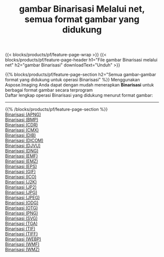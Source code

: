 ﻿---
title: gambar Binarisasi Melalui net, semua format gambar yang didukung 
weight: 3920
url: /id/net/binarize 
lang: id
langdirlevel: 2
locales: zh-hans,ja,it,ru,de,es,fr,nl,id,lt,pl,pt,vi,tr,ko,zh-hant,ar,hi,th,sv,cs,uk,he
description: Menggunakan Aspose.Imaging Anda dapat dengan mudah Binarisasi gambar Via net
---

{{< blocks/products/pf/feature-page-wrap >}}
{{< blocks/products/pf/feature-page-header h1="File gambar Binarisasi melalui net" h2="gambar Binarisasi" downloadText="Unduh" >}}


{{% blocks/products/pf/feature-page-section  h2="Semua gambar-gambar format yang didukung untuk operasi Binarisasi" %}}
Menggunakan Aspose.Imaging Anda dapat dengan mudah menerapkan **Binarisasi** untuk berbagai format gambar secara terprogram
<br/>
Daftar lengkap operasi Binarisasi yang didukung menurut format gambar:
<hr/>
{{% /blocks/products/pf/feature-page-section %}}
<div class="container-fluid productfamilypage bg-gray">
    <div class="convertypes bg-gray agp-content section">
        <div class="container">
		<div class="row other-converters">
		    <div class='col-md-2 other-converter remove-lp remove-rp'><a href="/imaging/id/net/binarize/apng" >Binarisasi (APNG)</a></div><div class='col-md-2 other-converter remove-lp remove-rp'><a href="/imaging/id/net/binarize/bmp" >Binarisasi (BMP)</a></div><div class='col-md-2 other-converter remove-lp remove-rp'><a href="/imaging/id/net/binarize/cdr" >Binarisasi (CDR)</a></div><div class='col-md-2 other-converter remove-lp remove-rp'><a href="/imaging/id/net/binarize/cmx" >Binarisasi (CMX)</a></div><div class='col-md-2 other-converter remove-lp remove-rp'><a href="/imaging/id/net/binarize/dib" >Binarisasi (DIB)</a></div><div class='col-md-2 other-converter remove-lp remove-rp'><a href="/imaging/id/net/binarize/dicom" >Binarisasi (DICOM)</a></div><div class='col-md-2 other-converter remove-lp remove-rp'><a href="/imaging/id/net/binarize/djvu" >Binarisasi (DJVU)</a></div><div class='col-md-2 other-converter remove-lp remove-rp'><a href="/imaging/id/net/binarize/dng" >Binarisasi (DNG)</a></div><div class='col-md-2 other-converter remove-lp remove-rp'><a href="/imaging/id/net/binarize/emf" >Binarisasi (EMF)</a></div><div class='col-md-2 other-converter remove-lp remove-rp'><a href="/imaging/id/net/binarize/emz" >Binarisasi (EMZ)</a></div><div class='col-md-2 other-converter remove-lp remove-rp'><a href="/imaging/id/net/binarize/eps" >Binarisasi (EPS)</a></div><div class='col-md-2 other-converter remove-lp remove-rp'><a href="/imaging/id/net/binarize/gif" >Binarisasi (GIF)</a></div><div class='col-md-2 other-converter remove-lp remove-rp'><a href="/imaging/id/net/binarize/ico" >Binarisasi (ICO)</a></div><div class='col-md-2 other-converter remove-lp remove-rp'><a href="/imaging/id/net/binarize/j2k" >Binarisasi (J2K)</a></div><div class='col-md-2 other-converter remove-lp remove-rp'><a href="/imaging/id/net/binarize/jp2" >Binarisasi (JP2)</a></div><div class='col-md-2 other-converter remove-lp remove-rp'><a href="/imaging/id/net/binarize/jpg" >Binarisasi (JPG)</a></div><div class='col-md-2 other-converter remove-lp remove-rp'><a href="/imaging/id/net/binarize/jpeg" >Binarisasi (JPEG)</a></div><div class='col-md-2 other-converter remove-lp remove-rp'><a href="/imaging/id/net/binarize/odg" >Binarisasi (ODG)</a></div><div class='col-md-2 other-converter remove-lp remove-rp'><a href="/imaging/id/net/binarize/otg" >Binarisasi (OTG)</a></div><div class='col-md-2 other-converter remove-lp remove-rp'><a href="/imaging/id/net/binarize/png" >Binarisasi (PNG)</a></div><div class='col-md-2 other-converter remove-lp remove-rp'><a href="/imaging/id/net/binarize/svg" >Binarisasi (SVG)</a></div><div class='col-md-2 other-converter remove-lp remove-rp'><a href="/imaging/id/net/binarize/tga" >Binarisasi (TGA)</a></div><div class='col-md-2 other-converter remove-lp remove-rp'><a href="/imaging/id/net/binarize/tif" >Binarisasi (TIF)</a></div><div class='col-md-2 other-converter remove-lp remove-rp'><a href="/imaging/id/net/binarize/tiff" >Binarisasi (TIFF)</a></div><div class='col-md-2 other-converter remove-lp remove-rp'><a href="/imaging/id/net/binarize/webp" >Binarisasi (WEBP)</a></div><div class='col-md-2 other-converter remove-lp remove-rp'><a href="/imaging/id/net/binarize/wmf" >Binarisasi (WMF)</a></div><div class='col-md-2 other-converter remove-lp remove-rp'><a href="/imaging/id/net/binarize/wmz" >Binarisasi (WMZ)</a></div>
                </div>
        </div>
    </div>
</div>
<br/>
